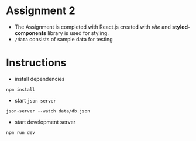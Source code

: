 # Assignment 2
- The Assignment is completed with React.js created with _vite_ and **styled-components** library is used for styling.
- `/data` consists of sample data for testing

# Instructions
- install dependencies
```
npm install
```
- start `json-server `
```
json-server --watch data/db.json
```
- start development server
```
npm run dev
```